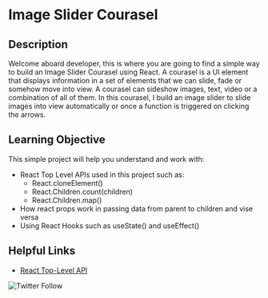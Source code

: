 # Image Slider Courasel

## Description
Welcome aboard developer, this is where you are going to find a simple way to build an Image Slider Courasel using React.
A courasel is a UI element that displays information in a set of elements that we can slide, fade or somehow move into view. A courasel can sideshow images, text, video or a combination of all of them. In this courasel, I build an image slider to slide images into view automatically or once a function is triggered on clicking the arrows.

## Learning Objective
This simple project will help you understand and work with:
- React Top Level APIs used in this project such as:
  - React.cloneElement()
  - React.Children.count(children)
  - React.Children.map()
- How react props work in passing data from parent to children and vise versa
- Using React Hooks such as useState() and useEffect()

## Helpful Links
- [React Top-Level API](https://reactjs.org/docs/react-api.html)

![Twitter Follow ](https://img.shields.io/twitter/follow/_amos_kyalo)
